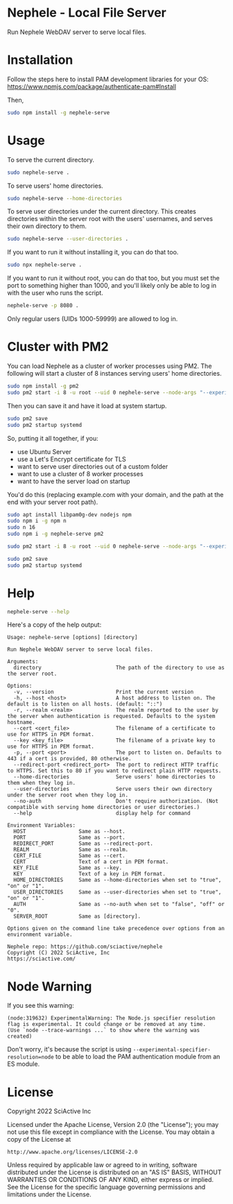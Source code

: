 # Nephele - Local File Server

Run Nephele WebDAV server to serve local files.

# Installation

Follow the steps here to install PAM development libraries for your OS: https://www.npmjs.com/package/authenticate-pam#Install

Then,

```sh
sudo npm install -g nephele-serve
```

# Usage

To serve the current directory.

```sh
sudo nephele-serve .
```

To serve users' home directories.

```sh
sudo nephele-serve --home-directories
```

To serve user directories under the current directory. This creates directories within the server root with the users' usernames, and serves their own directory to them.

```sh
sudo nephele-serve --user-directories .
```

If you want to run it without installing it, you can do that too.

```sh
sudo npx nephele-serve .
```

If you want to run it without root, you can do that too, but you must set the port to something higher than 1000, and you'll likely only be able to log in with the user who runs the script.

```sh
nephele-serve -p 8080 .
```

Only regular users (UIDs 1000-59999) are allowed to log in.

# Cluster with PM2

You can load Nephele as a cluster of worker processes using PM2. The following will start a cluster of 8 instances serving users' home directories.

```sh
sudo npm install -g pm2
sudo pm2 start -i 8 -u root --uid 0 nephele-serve --node-args "--experimental-specifier-resolution=node" -- --home-directories
```

Then you can save it and have it load at system startup.

```sh
sudo pm2 save
sudo pm2 startup systemd
```

So, putting it all together, if you:

- use Ubuntu Server
- use a Let's Encrypt certificate for TLS
- want to serve user directories out of a custom folder
- want to use a cluster of 8 worker processes
- want to have the server load on startup

You'd do this (replacing example.com with your domain, and the path at the end with your server root path).

```sh
sudo apt install libpam0g-dev nodejs npm
sudo npm i -g npm n
sudo n 16
sudo npm i -g nephele-serve pm2

sudo pm2 start -i 8 -u root --uid 0 nephele-serve --node-args "--experimental-specifier-resolution=node" -- --user-directories --cert /etc/letsencrypt/live/example.com/fullchain.pem --key /etc/letsencrypt/live/example.com/privkey.pem /path/to/your/data/directory/

sudo pm2 save
sudo pm2 startup systemd
```

# Help

```sh
nephele-serve --help
```

Here's a copy of the help output:

```
Usage: nephele-serve [options] [directory]

Run Nephele WebDAV server to serve local files.

Arguments:
  directory                        The path of the directory to use as the server root.

Options:
  -v, --version                    Print the current version
  -h, --host <host>                A host address to listen on. The default is to listen on all hosts. (default: "::")
  -r, --realm <realm>              The realm reported to the user by the server when authentication is requested. Defaults to the system hostname.
  --cert <cert_file>               The filename of a certificate to use for HTTPS in PEM format.
  --key <key_file>                 The filename of a private key to use for HTTPS in PEM format.
  -p, --port <port>                The port to listen on. Defaults to 443 if a cert is provided, 80 otherwise.
  --redirect-port <redirect_port>  The port to redirect HTTP traffic to HTTPS. Set this to 80 if you want to redirect plain HTTP requests.
  --home-directories               Serve users' home directories to them when they log in.
  --user-directories               Serve users their own directory under the server root when they log in.
  --no-auth                        Don't require authorization. (Not compatible with serving home directories or user directories.)
  --help                           display help for command

Environment Variables:
  HOST                 Same as --host.
  PORT                 Same as --port.
  REDIRECT_PORT        Same as --redirect-port.
  REALM                Same as --realm.
  CERT_FILE            Same as --cert.
  CERT                 Text of a cert in PEM format.
  KEY_FILE             Same as --key.
  KEY                  Text of a key in PEM format.
  HOME_DIRECTORIES     Same as --home-directories when set to "true", "on" or "1".
  USER_DIRECTORIES     Same as --user-directories when set to "true", "on" or "1".
  AUTH                 Same as --no-auth when set to "false", "off" or "0".
  SERVER_ROOT          Same as [directory].

Options given on the command line take precedence over options from an environment variable.

Nephele repo: https://github.com/sciactive/nephele
Copyright (C) 2022 SciActive, Inc
https://sciactive.com/
```

# Node Warning

If you see this warning:

```
(node:319632) ExperimentalWarning: The Node.js specifier resolution flag is experimental. It could change or be removed at any time.
(Use `node --trace-warnings ...` to show where the warning was created)
```

Don't worry, it's because the script is using `--experimental-specifier-resolution=node` to be able to load the PAM authentication module from an ES module.

# License

Copyright 2022 SciActive Inc

Licensed under the Apache License, Version 2.0 (the "License");
you may not use this file except in compliance with the License.
You may obtain a copy of the License at

    http://www.apache.org/licenses/LICENSE-2.0

Unless required by applicable law or agreed to in writing, software
distributed under the License is distributed on an "AS IS" BASIS,
WITHOUT WARRANTIES OR CONDITIONS OF ANY KIND, either express or implied.
See the License for the specific language governing permissions and
limitations under the License.
